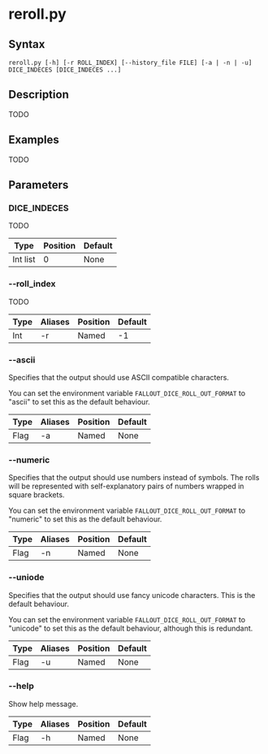 # reroll.py

## Syntax
```
reroll.py [-h] [-r ROLL_INDEX] [--history_file FILE] [-a | -n | -u] DICE_INDECES [DICE_INDECES ...]
```

## Description
TODO

## Examples
TODO

## Parameters

### DICE_INDECES
TODO

| Type      | Position | Default |
| --------- | -------- | ------- |
| Int list  | 0        | None    |

### --roll_index
TODO

| Type      | Aliases | Position | Default           |
| --------- | ------- | -------- | ----------------- |
| Int       | -r      | Named    | -1                |

### --ascii
Specifies that the output should use ASCII compatible characters.

You can set the environment variable `FALLOUT_DICE_ROLL_OUT_FORMAT` to "ascii" to set this as the
default behaviour. 

| Type      | Aliases | Position | Default           |
| --------- | ------- | -------- | ----------------- |
| Flag      | -a      | Named    | None              |

### --numeric
Specifies that the output should use numbers instead of symbols. The rolls will be 
represented with self-explanatory pairs of numbers wrapped in square brackets.

You can set the environment variable `FALLOUT_DICE_ROLL_OUT_FORMAT` to "numeric" to set this as the
default behaviour. 

| Type      | Aliases | Position | Default           |
| --------- | ------- | -------- | ----------------- |
| Flag      | -n      | Named    | None              |

### --uniode
Specifies that the output should use fancy unicode characters. This is the default behaviour.

You can set the environment variable `FALLOUT_DICE_ROLL_OUT_FORMAT` to "unicode" to set this as the
default behaviour, although this is redundant.

| Type      | Aliases | Position | Default           |
| --------- | ------- | -------- | ----------------- |
| Flag      | -u      | Named    | None              |


### --help
Show help message.

| Type      | Aliases | Position | Default           |
| --------- | ------- | -------- | ----------------- |
| Flag      | -h      | Named    | None              |
